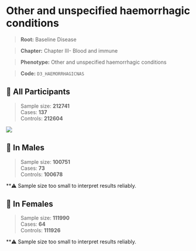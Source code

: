 # Other and unspecified haemorrhagic conditions

> **Root:** Baseline Disease  

> **Chapter:** Chapter III- Blood and immune  

> **Phenotype:** Other and unspecified haemorrhagic conditions  

> **Code:** `D3_HAEMORRHAGICNAS`

## 🧪 All Participants  
> Sample size: **212741**  
> Cases: **137**  
> Controls: **212604**
<img src="/Disease/Figures/ALL/Incidence/D3_HAEMORRHAGICNAS.png"/>
<CsvTable src="/Disease_Data/ALL/Incidence/COX_D3_HAEMORRHAGICNAS.csv" label="🔍 View full results" />

## 👨 In Males  
> Sample size: **100751**  
> Cases: **73**  
> Controls: **100678**

**⚠️ Sample size too small to interpret results reliably.


## 👩 In Females  
> Sample size: **111990**  
> Cases: **64**  
> Controls: **111926**

**⚠️ Sample size too small to interpret results reliably.

